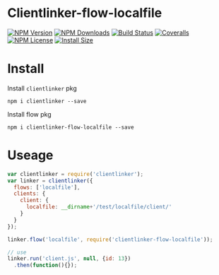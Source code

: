 Clientlinker-flow-localfile
========================

[![NPM Version][npm-image]][npm-url]
[![NPM Downloads][downloads-image]][npm-url]
[![Build Status][travis-image]][travis-url]
[![Coveralls][coveralls-image]][coveralls-url]
[![NPM License][license-image]][npm-url]
[![Install Size][install-size-image]][install-size-url]


# Install

Install `clientlinker` pkg

```shell
npm i clientlinker --save
```

Install flow pkg

```shell
npm i clientlinker-flow-localfile --save
```


# Useage

```javascript
var clientlinker = require('clientlinker');
var linker = clientlinker({
  flows: ['localfile'],
  clients: {
    client: {
      localfile: __dirname+'/test/localfile/client/'
    }
  }
});

linker.flow('localfile', require('clientlinker-flow-localfile'));

// use
linker.run('client.js', null, {id: 13})
  .then(function(){});
```


[npm-image]: https://img.shields.io/npm/v/clientlinker-flow-localfile.svg
[downloads-image]: https://img.shields.io/npm/dm/clientlinker-flow-localfile.svg
[npm-url]: https://www.npmjs.org/package/clientlinker-flow-localfile
[travis-image]: https://img.shields.io/travis/com/Bacra/node-clientlinker/master.svg?label=linux
[travis-url]: https://travis-ci.com/Bacra/node-clientlinker
[coveralls-image]: https://img.shields.io/coveralls/Bacra/node-clientlinker.svg
[coveralls-url]: https://coveralls.io/github/Bacra/node-clientlinker
[license-image]: https://img.shields.io/npm/l/clientlinker-flow-localfile.svg
[install-size-url]: https://packagephobia.now.sh/result?p=clientlinker-flow-localfile
[install-size-image]: https://packagephobia.now.sh/badge?p=clientlinker-flow-localfile
